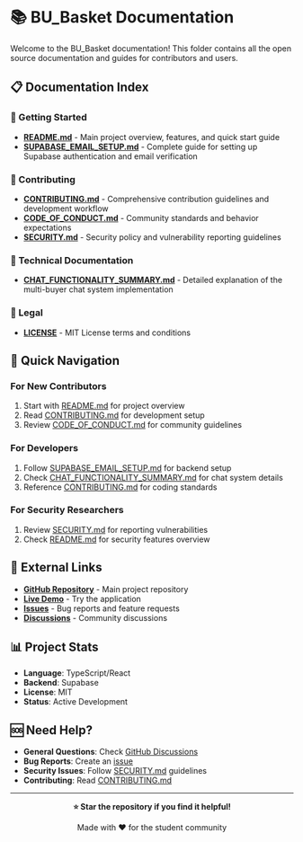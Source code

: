 # 📚 BU_Basket Documentation

Welcome to the BU_Basket documentation! This folder contains all the open source documentation and guides for contributors and users.

## 📋 Documentation Index

### 🚀 Getting Started
- **[README.md](./README.md)** - Main project overview, features, and quick start guide
- **[SUPABASE_EMAIL_SETUP.md](./SUPABASE_EMAIL_SETUP.md)** - Complete guide for setting up Supabase authentication and email verification

### 🤝 Contributing
- **[CONTRIBUTING.md](./CONTRIBUTING.md)** - Comprehensive contribution guidelines and development workflow
- **[CODE_OF_CONDUCT.md](./CODE_OF_CONDUCT.md)** - Community standards and behavior expectations
- **[SECURITY.md](./SECURITY.md)** - Security policy and vulnerability reporting guidelines

### 🔧 Technical Documentation
- **[CHAT_FUNCTIONALITY_SUMMARY.md](./CHAT_FUNCTIONALITY_SUMMARY.md)** - Detailed explanation of the multi-buyer chat system implementation

### 📄 Legal
- **[LICENSE](./LICENSE)** - MIT License terms and conditions

## 🎯 Quick Navigation

### For New Contributors
1. Start with [README.md](./README.md) for project overview
2. Read [CONTRIBUTING.md](./CONTRIBUTING.md) for development setup
3. Review [CODE_OF_CONDUCT.md](./CODE_OF_CONDUCT.md) for community guidelines

### For Developers
1. Follow [SUPABASE_EMAIL_SETUP.md](./SUPABASE_EMAIL_SETUP.md) for backend setup
2. Check [CHAT_FUNCTIONALITY_SUMMARY.md](./CHAT_FUNCTIONALITY_SUMMARY.md) for chat system details
3. Reference [CONTRIBUTING.md](./CONTRIBUTING.md) for coding standards

### For Security Researchers
1. Review [SECURITY.md](./SECURITY.md) for reporting vulnerabilities
2. Check [README.md](./README.md) for security features overview

## 🔗 External Links

- **[GitHub Repository](https://github.com/ydvSajal/hostel-deal-finder)** - Main project repository
- **[Live Demo](https://ydvsajal.github.io/hostel-deal-finder/)** - Try the application
- **[Issues](https://github.com/ydvSajal/hostel-deal-finder/issues)** - Bug reports and feature requests
- **[Discussions](https://github.com/ydvSajal/hostel-deal-finder/discussions)** - Community discussions

## 📊 Project Stats

- **Language**: TypeScript/React
- **Backend**: Supabase
- **License**: MIT
- **Status**: Active Development

## 🆘 Need Help?

- **General Questions**: Check [GitHub Discussions](https://github.com/ydvSajal/hostel-deal-finder/discussions)
- **Bug Reports**: Create an [issue](https://github.com/ydvSajal/hostel-deal-finder/issues)
- **Security Issues**: Follow [SECURITY.md](./SECURITY.md) guidelines
- **Contributing**: Read [CONTRIBUTING.md](./CONTRIBUTING.md)

---

<div align="center">

**⭐ Star the repository if you find it helpful!**

Made with ❤️ for the student community

</div>